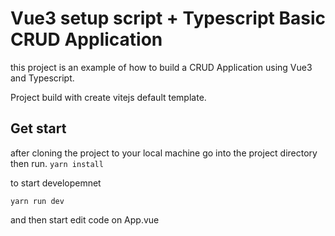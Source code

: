 # Vue3 setup script + Typescript Basic CRUD Application

this project is an example of how to build a CRUD Application using Vue3 and Typescript.

Project build with create vitejs default template.

## Get start

after cloning the project to your local machine
go into the project directory then run.
`yarn install`

to start developemnet

`yarn run dev`

and then start edit code on App.vue

